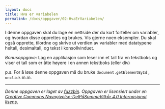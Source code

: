 ```yaml
---
layout: docs
title: Hva er variabelen
permalink: /docs/oppgaver/02-HvaErVariabelen/
---
```


I denne oppgaven skal du lage en nettside der du kort forteller om variabler, og hvordan disse opprettes og brukes. Vis gjerne noen eksempler. Du skal også opprette, tilordne  og skrive ut verdien av variabler med datatypene heltall, desimaltall, og tekst i konsollvinduet.

*Bonusoppgave*:
Lag en applikasjon som leser inn et tall fra en tekstboks og viser et tall som er åtte høyere i en annen tekstboks (eller div)

p.s.
For å løse denne oppgaven må du bruke ```document.getElementById``` , ```onclick``` m.m.

---

_Denne oppgaven er laget av [fuzzbin](https://github.com/fuzzbin). Oppgaven er lisensiert under en [Creative Commons Navngivelse-DelPåSammeVilkår 4.0 Internasjonal lisens.](http://creativecommons.org/licenses/by-sa/4.0/)_
